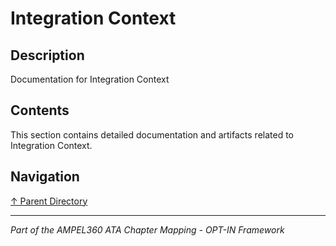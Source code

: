 # Integration Context

## Description

Documentation for Integration Context

## Contents

This section contains detailed documentation and artifacts related to Integration Context.

## Navigation

[↑ Parent Directory](../README.md)

---

*Part of the AMPEL360 ATA Chapter Mapping - OPT-IN Framework*
